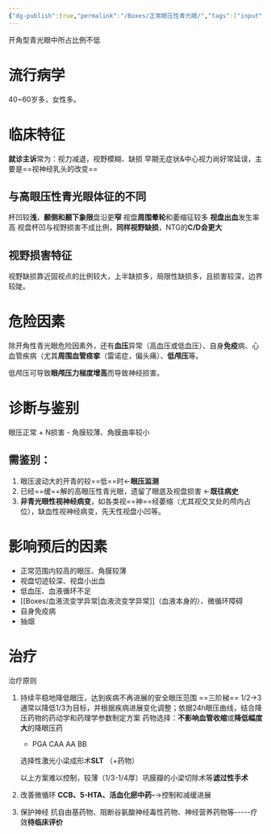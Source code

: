 ```yaml
---
{"dg-publish":true,"permalink":"/Boxes/正常眼压性青光眼/","tags":["input","fleeting"]}
---
```


开角型青光眼中所占比例不低

# 流行病学
40~60岁多，女性多。

# 临床特征
**就诊主诉**常为：视力减退，视野模糊、缺损
早期无症状&中心视力尚好常延误，主要是==视神经乳头的改变==

## 与高眼压性青光眼体征的不同
杯凹较**浅**，**颞侧和颞下象限**盘沿更**窄**
视盘**周围晕轮**和萎缩征较多
**视盘出血**发生率高
视盘杯凹与视野损害不成比例，**同样视野缺损**，NTG的**C/D会更大**

## 视野损害特征
视野缺损靠近固视点的比例较大，上半缺损多，局限性缺损多，且损害较深，边界较陡。

# 危险因素
除开角性青光眼危险因素外，还有**血压**异常（高血压或低血压）、自身**免疫**病、心血管疾病（尤其**周围血管痉挛**（雷诺症，偏头痛）、**低颅压**等。

低颅压可导致**眼颅压力梯度增高**而导致神经损害。

# 诊断与鉴别
眼压正常 + N损害 - 角膜较薄、角膜曲率较小

## 需鉴别：
1. 眼压波动大的开青的较==低==时<-**眼压监测**
2. 已经==缓==解的高眼压性青光眼，遗留了眼底及视盘损害 <-**既往病史**
3. **非青光眼性视神经病变**，如各类视==神==经萎缩（尤其视交叉处的颅内占位），缺血性视神经病变，先天性视盘小凹等。

# 影响预后的因素
- 正常范围内较高的眼压、角膜较薄
- 视盘切迹较深、视盘小出血
- 低血压、血液循环不足
- [[Boxes/血液流变学异常\|血液流变学异常]]（血液本身的）、微循环障碍
- 自身免疫病
- 抽烟

# 治疗
治疗原则
1. 持续平稳地降低眼压，达到疾病不再进展的安全眼压范围
	==三阶梯==    1/2→3
	通常以降低1/3为目标，并根据疾病进展变化调整；依据24h眼压曲线，结合降压药物的药动学和药理学参数制定方案
	药物选择：**不影响血管收缩**或**降低幅度大**的降眼压药
	* PGA CAA AA BB
	
	选择性激光小梁成形术**SLT** （+药物）

	以上方案难以控制，较薄（1/3-1/4厚）巩膜瓣的小梁切除术等**滤过性手术**

2. 改善微循环
	**CCB、5-HTA、活血化瘀中药-**->控制和减缓进展
3. 保护神经
	抗自由基药物、阻断谷氨酸神经毒性药物、神经营养药物等-----疗效**待临床评价**

